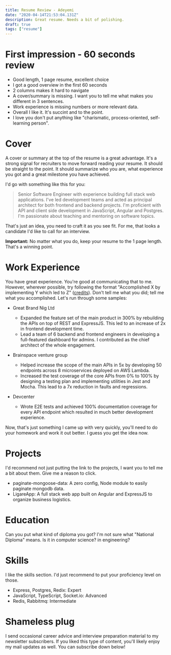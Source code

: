 ```yaml
---
title: Resume Review - Adeyemi
date: "2020-04-14T21:53:04.131Z"
description: Great resume. Needs a bit of polishing.
draft: true
tags: ["resume"]
---
```


# First impression - 60 seconds review

- Good length, 1 page resume, excellent choice
- I got a good overview in the first 60 seconds
- 2 columns makes it hard to navigate
- A cover/summary is missing. I want you to tell me what makes you different in 3 sentences.
- Work experience is missing numbers or more relevant data.
- Overall I like it. It's succint and to the point.
- I love you don't put anything like "charismatic, process-oriented, self-learning person".

# Cover

A cover or summary at the top of the resume is a great advantage. It's a strong signal for recruiters to move forward reading your resume. It should be straight to the point. It should summarize who you are, what experience you got and a great milestone you have achieved.

I'd go with something like this for you:

> Senior Software Engineer with experience building full stack web applications. I've led development teams and acted as principal architect for both frontend and backend projects. I'm proficient with API and client side development in JavaScript, Angular and Postgres. I'm passionate about teaching and mentoring on software topics.

That's just an idea, you need to craft it as you see fit. For me, that looks a candidate I'd like to call for an interview.

**Important:** No matter what you do, keep your resume to the 1 page length. That's a winning point.

# Work Experience

You have great experience. You're good at communicating that to me. However, wherever possible, try following the format "Accomplished X by implementing Y which led to Z" ([credits](https://www.amazon.com/-/es/Gayle-Laakmann-McDowell/dp/0984782850)). Don't tell me what you did; tell me what you accomplished. Let's run through some samples:

* Great Brand Nig Ltd
  * Expanded the feature set of the main product in 300% by rebuilding the APIs on top of REST and ExpressJS. This led to an increase of 2x in frontend development time.
  * Lead a team of 6 backend and frontend engineers in developing a full-featured dashboard for admins. I contributed as the chief architect of the whole engagement.

* Brainspace venture group
  * Helped increase the scope of the main APIs in 5x by developing 50 endpoints across 8 microservices deployed on AWS Lambda. 
  * Increased the test coverage of the core APIs from 0% to 100% by designing a testing plan and implementing utilities in Jest and Mocha. This lead to a 7x reduction in faults and regressions.

* Devcenter
  * Wrote E2E tests and achieved 100% documentation coverage for every API endpoint which resulted in much better development experience.

Now, that's just something I came up with very quickly, you'll need to do your homework and work it out better. I guess you get the idea now.

# Projects

I'd recommend not just putting the link to the projects, I want you to tell me a bit about them. Give me a reason to click.

* paginate-mongoose-data: A zero config, Node module to easily paginate mongodb data.
* LigareApp: A full stack web app built on Angular and ExpressJS to organize business logistics.

# Education

Can you put what kind of diploma you got? I'm not sure what "National Diploma" means. Is it in computer science? in engineering?

# Skills

I like the skills section. I'd just recommend to put your proficiency level on those.

* Express, Postgres, Redix: Expert
* JavaScript, TypeScript, Socket.io: Advanced
* Redis, Rabbitmq: Intermediate

<div class="divider"></div>

# Shameless plug

I send occasional career advice and interview preparation material to my newsletter subscribers. If you liked this type of content, you'll likely enjoy my mail updates as well. You can subscribe down below!
